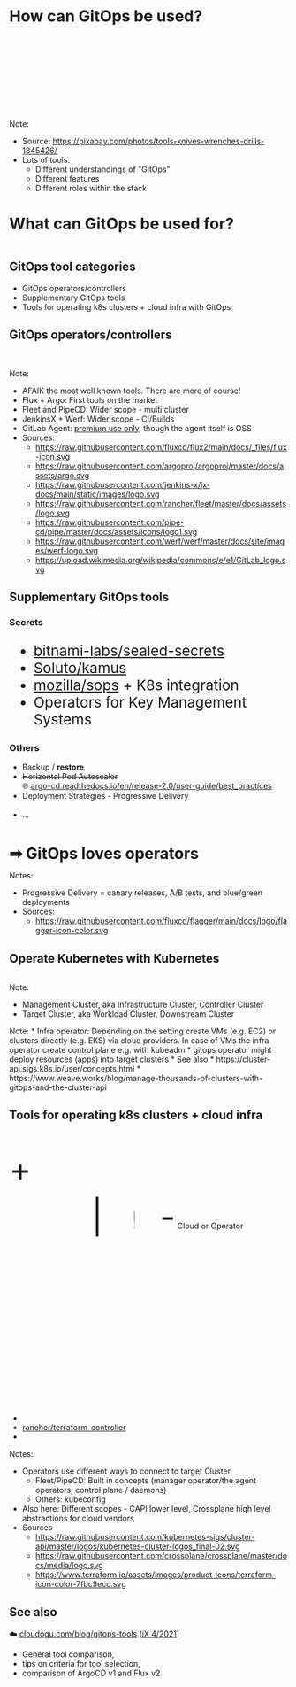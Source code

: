 <!-- .slide: data-background-image="images/tools.jpg"  -->
<!-- .slide: style="text-align: center !important"  -->

# How can GitOps be used?
<br/><br/><br/><br/>
<br/><br/><br/><br/>

Note:
* Source: https://pixabay.com/photos/tools-knives-wrenches-drills-1845426/
* Lots of tools.
  * Different understandings of "GitOps"
  * Different features
  * Different roles within the stack



# What can GitOps be used for?
<img data-src="images/gitops-tool-use-cases.svg"/>



## GitOps tool categories

* GitOps operators/controllers
* Supplementary GitOps tools
* Tools for operating k8s clusters + cloud infra with GitOps



## GitOps operators/controllers

<a title="Flux v2" href="https://github.com/fluxcd/flux2" ><img data-src="images/flux-icon.svg" /></a>
<a title="ArgoCD" href="https://github.com/argoproj/argo-cd/"><img data-src="images/argo-icon.svg" width="9%"/></a>
<a title="Fleet" href="https://github.com/rancher/fleet"><img data-src="images/fleet-icon.svg" width="9%"/></a>
<a title="PipeCD" href="https://github.com/pipe-cd/pipe"><img data-src="images/pipecd-icon.svg" width="9%"/></a>
<a title="JenkinsX" href="https://github.com/jenkins-x/jx"><img data-src="images/jenkinsx-icon.svg" width="9%"/></a>
<a title="Werf" href="https://github.com/werf/werf"><img data-src="images/werf-icon.svg" width="9%"/></a>
<a title="GitLab K8s Agent" href="https://gitlab.com/gitlab-org/cluster-integration/gitlab-agent"><img data-src="images/GitLab_logo.svg" width="9%"/></a>

Note:
* AFAIK the most well known tools. There are more of course! 
* Flux + Argo: First tools on the market
* Fleet and PipeCD: Wider scope - multi cluster
* JenkinsX + Werf: Wider scope - CI/Builds
* GitLab Agent: [premium use only](https://docs.gitlab.com/ee/user/clusters/agent/), though the agent itself is OSS 
* Sources:
  * https://raw.githubusercontent.com/fluxcd/flux2/main/docs/_files/flux-icon.svg
  * https://raw.githubusercontent.com/argoproj/argoproj/master/docs/assets/argo.svg
  * https://raw.githubusercontent.com/jenkins-x/jx-docs/main/static/images/logo.svg
  * https://raw.githubusercontent.com/rancher/fleet/master/docs/assets/logo.svg
  * https://raw.githubusercontent.com/pipe-cd/pipe/master/docs/assets/icons/logo1.svg
  * https://raw.githubusercontent.com/werf/werf/master/docs/site/images/werf-logo.svg
  * https://upload.wikimedia.org/wikipedia/commons/e/e1/GitLab_logo.svg



## Supplementary GitOps tools

### Secrets

<div style="font-size: 26px">
<ul>
<li><i class='fab fa-github'></i> <a href="https://github.com/bitnami-labs/sealed-secrets">bitnami-labs/sealed-secrets</a></li>
<li><i class='fab fa-github'></i> <a href="https://github.com/Soluto/kamus">Soluto/kamus</a> </li>
<li><i class='fab fa-github'></i> <a href="https://github.com/mozilla/sops">mozilla/sops</a> + K8s integration </li>
<li>Operators for Key Management Systems</li>

</div>



### Others
* Backup / **restore**
* ~~Horizontal Pod Autoscaler~~  
  🌐 [argo-cd.readthedocs.io/en/release-2.0/user-guide/best_practices](https://argo-cd.readthedocs.io/en/release-2.0/user-guide/best_practices/#leaving-room-for-imperativeness)
* Deployment Strategies - Progressive Delivery  
  <a title="Flagger" href="https://github.com/fluxcd/flagger"><img data-src="images/flagger-icon.svg" width="9%"/></a>
  <a title="Argo Rollouts" href="https://github.com/argoproj/argo-rollouts/"><img data-src="images/argo-icon.svg" width="9%"/></a>
* ...
 
<br/>

<strong style="font-size: 200%">➡ GitOps loves operators</strong>

Notes:
* Progressive Delivery = canary releases, A/B tests, and blue/green deployments
* Sources:
  * https://raw.githubusercontent.com/fluxcd/flagger/main/docs/logo/flagger-icon-color.svg



## Operate Kubernetes with Kubernetes

<div class="fragment" style="text-align: center !important;">
  <img data-src="images/infra-cluster-target-clusters.svg" width="70%"/>
</div>

Note: 
* Management Cluster, aka Infrastructure Cluster, Controller Cluster
* Target Cluster, aka Workload Cluster, Downstream Cluster



<div style="text-align: center !important;">
  <img data-src="images/infra-cluster-target-clusters-detail.svg" width="95%"/>
</div>
Note:
* Infra operator: Depending on the setting create VMs (e.g. EC2) or clusters directly (e.g. EKS) via cloud providers.
  In case of VMs the infra operator create control plane e.g. with kubeadm 
* gitops operator might deploy resources (apps) into target clusters
* See also
  * https://cluster-api.sigs.k8s.io/user/concepts.html
  * https://www.weave.works/blog/manage-thousands-of-clusters-with-gitops-and-the-cluster-api



## Tools for operating k8s clusters + cloud infra

<a title="Flux v2" href="https://github.com/fluxcd/flux2" ><img data-src="images/flux-icon.svg" /></a>
<a title="ArgoCD" href="https://github.com/argoproj/argo-cd/"><img data-src="images/argo-icon.svg" width="9%"/></a>
<a title="Fleet" href="https://github.com/rancher/fleet"><img data-src="images/fleet-icon.svg" width="9%"/></a>
<a title="PipeCD" href="https://github.com/pipe-cd/pipe"><img data-src="images/pipecd-icon.svg" width="9%"/></a>
<a title="JenkinsX" href="https://github.com/jenkins-x/jx"><img data-src="images/jenkinsx-icon.svg" width="9%"/></a>
<a title="Werf" href="https://github.com/werf/werf"><img data-src="images/werf-icon.svg" width="9%"/></a>
<a title="GitLab K8s Agent" href="https://gitlab.com/gitlab-org/cluster-integration/gitlab-agent"><img data-src="images/GitLab_logo.svg" width="9%"/></a>

<span style="font-size: 60px;">+</span>

<a title="ClusterAPI" href="https://github.com/kubernetes-sigs/cluster-api"><img data-src="images/capi-icon.svg" width="9%" class="floatLeft"/></a>
<a title="Crossplane" href="https://github.com/crossplane/crossplane"><img data-src="images/crossplane-icon.svg" width="9%" class="floatLeft"/></a>
<span style="font-size: 60px;" class="floatLeft">&nbsp;&nbsp;&nbsp;|&nbsp;&nbsp;&nbsp;</span>
<img title="Terraform" data-src="images/terraform-icon.svg" width="9%" class="floatLeft"/>
<span style="font-size: 60px;" class="floatLeft">-</span>
Cloud or Operator
* <a title="PipeCD" href="https://github.com/pipe-cd/pipe"><img data-src="images/pipecd-icon.svg" width="9%"/></a>
* <i class='fab fa-github'></i> <a title="Terraform Controller" href="https://github.com/rancher/terraform-controller">rancher/terraform-controller</a>
* <a title="Atlantis" href="https://github.com/runatlantis/atlantis"><img data-src="images/atlantis-logo.png" width="7%" /></a>

Notes:
* Operators use different ways to connect to target Cluster
  * Fleet/PipeCD: Built in concepts (manager operator/the agent operators; control plane / daemons)
  * Others: kubeconfig
* Also here: Different scopes - CAPI lower level, Crossplane high level abstractions for cloud vendors 
* Sources
  * https://raw.githubusercontent.com/kubernetes-sigs/cluster-api/master/logos/kubernetes-cluster-logos_final-02.svg
  * https://raw.githubusercontent.com/crossplane/crossplane/master/docs/media/logo.svg
  * https://www.terraform.io/assets/images/product-icons/terraform-icon-color-7fbc9ecc.svg



## See also

 ☁️ [cloudogu.com/blog/gitops-tools](https://cloudogu.com/de/blog/gitops-tools)  ([iX 4/2021](https://www.heise.de/select/ix/2021/4/2100807514188955838))
* General tool comparison,   
* tips on criteria for tool selection,  
* comparison of ArgoCD v1 and Flux v2  
